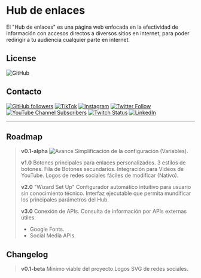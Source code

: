 # Hub de enlaces

El "Hub de enlaces" es una página web enfocada en la efectividad de información con accesos directos a diversos sitios en internet, para poder redirigir a tu audiencia cualquier parte en internet.

## License

![GitHub](https://img.shields.io/github/license/JAfricanoT/hub?style=flat-square)

## Contacto

[![GitHub followers](https://img.shields.io/github/followers/JAfricanoT?color=333&label=GitHub&logo=GitHub&logoColor=fff&style=flat-square)](https://github.com/JAfricanoT)
[![TikTok](https://img.shields.io/badge/TikTok-follow-FE2C55?logo=TikTok&logoColor=fff&style=flat-square)](https://www.tiktok.com/@jafricanot)
[![Instagram](https://img.shields.io/badge/LinkedIn-follow-e1306c?logo=Instagram&logoColor=fff&style=flat-square)](https://www.instagram.com/jafricanot/)
[![Twitter Follow](https://img.shields.io/twitter/follow/JAfricanoT?color=1da1f2&label=Twitter&logo=Twitter&logoColor=fff&style=flat-square)](https://twitter.com/JAfricanoT)
[![YouTube Channel Subscribers](https://img.shields.io/youtube/channel/subscribers/UCwxL7Wg7yyiT-vOmkILVPBQ?color=ff0000&label=Youtube&logo=Youtube&logoColor=fff&style=flat-square)](https://www.youtube.com/channel/UCwxL7Wg7yyiT-vOmkILVPBQ)
[![Twitch Status](https://img.shields.io/twitch/status/JAfricanot?color=9146ff&label=Twitch&logo=Twitch&logoColor=fff&style=flat-square)](https://www.twitch.tv/JAfricanot)
[![LinkedIn](https://img.shields.io/badge/LinkedIn-available-0e76a8?logo=LinkedIn&logoColor=fff&style=flat-square)](https://www.linkedin.com/in/jafricanot/)

___

## Roadmap

> **v0.1-alpha**
> ![Avance](https://img.shields.io/badge/Avance-5%25-brightgreen?style=flat-square)
> Simplificación de la configuración (Variables).
>
> **v1.0**
> Botones principales para enlaces personalizados.
> 3 estilos de botones.
> Fila de Botones secundarios.
> Integración para Videos de YouTube.
> Logos de redes sociales fáciles de modificar (Nativo).
>
> **v2.0**
> "Wizard Set Up" Configurador automático intuitivo para usuario sin conocimiento técnico.
> Interfaz ejecutable que permita mundificar los principales parámetros del Hub.
>
> **v3.0**
> Conexión de APIs. Consulta de información por APIs externas útiles.
>
> - Google Fonts.
> - Social Media APIs.

## Changelog

> **v0.1-beta**
> Mínimo viable del proyecto
> Logos SVG de redes sociales.
